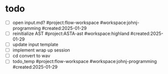 # todo

- [ ] open input.md? #project:flow-workspace #workspace:johnj-programming #created:2025-01-29
- [ ] reinitialize AST #project:ASTA-ast #workspace:highland #created:2025-01-29
- [ ] update input template
- [ ] implement wrap up session
- [ ] cd convert to wav
- [ ] todo_temp #project:flow-workspace #workspace:johnj-programming #created:2025-01-29